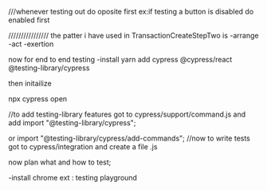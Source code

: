 ///whenever testing out do oposite first ex:if testing a button is disabled do enabled first

////////////////
the patter i have used in TransactionCreateStepTwo is
-arrange
-act
-exertion

now for end to end testing
-install
yarn add cypress @cypress/react @testing-library/cypress

then initailize

npx cypress open

//to add testing-library features
got to cypress/support/command.js
and add
import "@testing-library/cypress";

or
import "@testing-library/cypress/add-commands";
//now to write tests
got to cypress/integration and
create a file .js

now plan what and how to test;

-install chrome ext : testing playground
